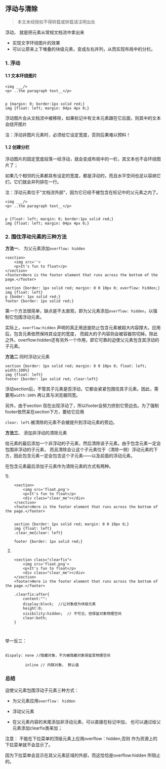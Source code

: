 ## 浮动与清除

> 本文未经授权不得转载或转载请注明出处

浮动， 就是把元素从常规文档流中拿出来

* 实现文字环绕图片的效果
* 可以让原来上下堆叠的块级元素，变成左右并列，从而实现布局中的分栏。


### 1. 浮动

#### 1.1 文本环绕图片

```
<img ___/>
<p> ..the paragraph text__</p>


p {margin: 0; border:1px solid red;}
img {float: left; margin: 04px 4px 0;} 

```

浮动图片会从文档流中被移除，如果标记中有文本元素跟在它后面，则其中的文本会绕开图片

注：浮动非图片元素时，必须给它设定宽度，否则后果难以预料！

#### 1.2 创建分栏


浮动图片的固定宽度段落一经浮动，就会变成布局中的一栏，其文本也不会环绕图片了；

如果几个相邻的元素都具有设定的宽度，都是浮动的，而且水平空间也足以容纳它们，它们就会并列排在一行。

注：浮动元素位于"文档流外部"，因为它已经不被包含在标记中的父元素之内了。

```
<img ___/>
<p> ..the paragraph text__</p>


p {float: left; margin: 0; border:1px solid red;}
img {float: left; margin: 04px 4px 0;} 

```

### 2. 围住浮动元素的三种方法


**方法一**、 为父元素添加`overflow: hidden`

```$xslt
<section>
    <img src=''>
    <p>It's fun to float</p>
</section>
<footer>Here is the footer element that runs across the bottom of the page.</footer>
```

```$xslt
section {border: 1px solid red; margin: 0 0 10px 0; overflow: hidden;}
img {float: left}
p {boder: 1px solid red;}
footer {border: 1px solid red;}
```

第一个方法很简单，缺点是不太直观，即为父元素添加`overflow: hidden`，以强制它包围浮动元素。

实际上，`overflow:hidden` 声明的真正用途是防止包含元素被超大内容撑大。应用后，包含元素依然保持其设定的宽度，
而超大的子内容则会被容器剪切掉。除此之外，overflow:hidden还有另外一个作用，即它可靠的迫使父元素包含其浮动的子元素。


**方法二** 同时浮动父元素


```
section {border: 1px solid red; margin: 0 0 10px 0; float: left; width:100%}
img {float: left}
footer {border: 1px solid red; clear:left}

```
浮动section后，不管其子元素是否浮动，它都会紧紧包围住其子元素。因此，需要用`width:100%` 再让其与浏览器同宽。

另外，由于section 现在出现浮动了，所以footer会努力挤到它旁边去。为了强制footer依然呆在section下方，要给它应用

`clear: left`.被清除的元素不会被提升到浮动元素的旁边。


**方法三**、 添加非浮动的清除元素

给元素的最后添加一个非浮动的子元素，然后清除该子元素。由于包含元素一定会包围非浮动的子元素，
而且清除会让这个子元素位于（清除一侧）浮动元素的下方，因此包含元素一定会包含这个子元素——以及前面的浮动元素。


在包含元素最后添加子元素作为清除元素的方式有两种。



1). 

```$xslt
    <section>
        <img src='float.png'>
        <p>It's fun to float</p>
        <div class="clear_me"></div>
    </section>
    <footer>Here is the footer element that runs across the bottom of the page.</footer>
    
    
    section {border: 1px solid red; margin: 0 0 10px 0;}
    img {float: left}
    .clear_me{clear: left}

    footer {border: 1px solid red;}

```
2) 


```
    <section class="clearfix">
        <img src='float.png'>
        <p>It's fun to float</p>
        <div class="clear_me"></div>
    </section>
    <footer>Here is the footer element that runs across the bottom of the page.</footer>
    
    .clearfix:after{
        content:"":
        display:block;  //让对象成为块级元素
        height:0;
        visibility:hidden;  // 不可见，但保留对象物理空间
        clear:both;
    }
    
    
```

举一反三： 

```$xslt

dispaly: none //隐藏对象，不为被隐藏对象保留其物理空间

         inline // 内联对象， 默认值
```


### 总结

迫使父元素包围浮动子元素三种方式：

* 为父元素应用`overflow： hidden`

* 浮动父元素

* 在父元素内容的末尾添加非浮动元素，可以直接在标记中加， 也可以通过给父元素添加clearfix类来加；


注意： 不能在下拉菜单的顶级元素上应用overflow：hidden,否则 作为资源上的下拉菜单就不会显示了。

因为下拉菜单会显示在其父元素区域的外部，而这恰恰是overflow:hidden 所阻止的。
































